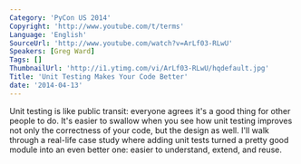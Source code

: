 ```yaml
---
Category: 'PyCon US 2014'
Copyright: 'http://www.youtube.com/t/terms'
Language: 'English'
SourceUrl: 'http://www.youtube.com/watch?v=ArLf03-RLwU'
Speakers: [Greg Ward]
Tags: []
ThumbnailUrl: 'http://i1.ytimg.com/vi/ArLf03-RLwU/hqdefault.jpg'
Title: 'Unit Testing Makes Your Code Better'
date: '2014-04-13'
---
```

Unit testing is like public transit: everyone agrees it's a good thing for other people to do. It's easier to swallow when you see how unit testing improves not only the correctness of your code, but the design as well. I'll walk through a real-life case study where adding unit tests turned a pretty good module into an even better one: easier to understand, extend, and reuse.
